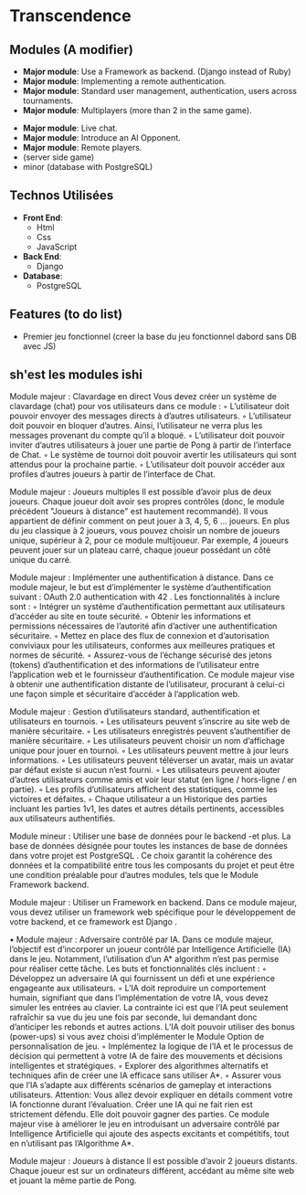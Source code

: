 # Transcendence

## Modules (A modifier)

-	**Major module**: Use a Framework as backend. (Django instead of Ruby)
-	**Major module**: Implementing a remote authentication.
-	**Major module**: Standard user management, authentication, users across
tournaments.
-	**Major module**: Multiplayers (more than 2 in the same game).
<!-- -	**Major module**: Add Another Game with User History and Matchmaking. -->
-	**Major module**: Live chat.
-	**Major module**: Introduce an AI Opponent.
-	**Major module**: Remote players.
-	(server side game)
-	minor (database with PostgreSQL)

## Technos Utilisées

-	**Front End**: 
	-	Html
	-	Css
	-	JavaScript
-	**Back End**:
	-	Django
-	**Database**:
	-	PostgreSQL

## Features (to do list)

-	Premier jeu fonctionnel (creer la base du jeu fonctionnel dabord sans DB avec JS)

## sh'est les modules ishi

Module majeur : Clavardage en direct
Vous devez créer un système de clavardage (chat) pour vos utilisateurs dans ce
module :
◦ L’utilisateur doit pouvoir envoyer des messages directs à d’autres utilisateurs.
◦ L’utilisateur doit pouvoir en bloquer d’autres. Ainsi, l’utilisateur ne verra plus
les messages provenant du compte qu’il a bloqué.
◦ L’utilisateur doit pouvoir inviter d’autres utilisateurs à jouer une partie de
Pong à partir de l’interface de Chat.
◦ Le système de tournoi doit pouvoir avertir les utilisateurs qui sont attendus
pour la prochaine partie.
◦ L’utilisateur doit pouvoir accéder aux profiles d’autres joueurs à partir de l’interface de Chat.


Module majeur : Joueurs multiples
Il est possible d’avoir plus de deux joueurs. Chaque joueur doit avoir ses propres
contrôles (donc, le module précédent "Joueurs à distance" est hautement recommandé). Il vous appartient de définir comment on peut jouer à 3, 4, 5, 6 ... joueurs.
En plus du jeu classique à 2 joueurs, vous pouvez choisir un nombre de joueurs
unique, supérieur à 2, pour ce module multijoueur. Par exemple, 4 joueurs peuvent
jouer sur un plateau carré, chaque joueur possédant un côté unique du carré.


Module majeur : Implémenter une authentification à distance.
Dans ce module majeur, le but est d’implémenter le système d’authentification
suivant : OAuth 2.0 authentication with 42 . Les fonctionnalités à inclure sont :
◦ Intégrer un système d’authentification permettant aux utilisateurs d’accéder
au site en toute sécurité.
◦ Obtenir les informations et permissions nécessaires de l’autorité afin d’activer
une authentification sécuritaire.
◦ Mettez en place des flux de connexion et d’autorisation conviviaux pour les
utilisateurs, conformes aux meilleures pratiques et normes de sécurité.
◦ Assurez-vous de l’échange sécurisé des jetons (tokens) d’authentification et des
informations de l’utilisateur entre l’application web et le fournisseur d’authentification.
Ce module majeur vise à obtenir une authentification distante de l’utilisateur,
procurant à celui-ci une façon simple et sécuritaire d’accéder à l’application web.


Module majeur : Gestion d’utilisateurs standard, authentification et utilisateurs
en tournois.
◦ Les utilisateurs peuvent s’inscrire au site web de manière sécuritaire.
◦ Les utilisateurs enregistrés peuvent s’authentifier de manière sécuritaire.
◦ Les utilisateurs peuvent choisir un nom d’affichage unique pour jouer en tournoi.
◦ Les utilisateurs peuvent mettre à jour leurs informations.
◦ Les utilisateurs peuvent téléverser un avatar, mais un avatar par défaut existe
si aucun n’est fourni.
◦ Les utilisateurs peuvent ajouter d’autres utilisateurs comme amis et voir leur
statut (en ligne / hors-ligne / en partie).
◦ Les profils d’utilisateurs affichent des statistiques, comme les victoires et défaites.
◦ Chaque utilisateur a un Historique des parties incluant les parties 1v1, les
dates et autres détails pertinents, accessibles aux utilisateurs authentifiés.


Module mineur : Utiliser une base de données pour le backend -et plus.
La base de données désignée pour toutes les instances de base de données
dans votre projet est PostgreSQL . Ce choix garantit la cohérence des données et
la compatibilité entre tous les composants du projet et peut être une condition
préalable pour d’autres modules, tels que le Module Framework backend.


Module majeur : Utiliser un Framework en backend.
Dans ce module majeur, vous devez utiliser un framework web spécifique pour
le développement de votre backend, et ce framework est Django .


• Module majeur : Adversaire contrôlé par IA.
Dans ce module majeur, l’objectif est d’incorporer un joueur contrôlé par Intelligence Artificielle (IA) dans le jeu. Notamment, l’utilisation d’un A* algorithm
n’est pas permise pour réaliser cette tâche. Les buts et fonctionnalités clés incluent :
◦ Développez un adversaire IA qui fournissent un défi et une expérience engageante aux utilisateurs.
◦ L’IA doit reproduire un comportement humain, signifiant que dans l’implémentation de votre IA, vous devez simuler les entrées au clavier. La contrainte
ici est que l’IA peut seulement rafraîchir sa vue du jeu une fois par seconde,
lui demandant donc d’anticiper les rebonds et autres actions.
L’IA doit pouvoir utiliser des bonus (power-ups) si vous avez choisi
d’implémenter le Module Option de personnalisation de jeu.
◦ Implémentez la logique de l’IA et le processus de décision qui permettent à
votre IA de faire des mouvements et décisions intelligentes et stratégiques.
◦ Explorer des algorithmes alternatifs et techniques afin de créer une IA efficace
sans utiliser A*.
◦ Assurer vous que l’IA s’adapte aux différents scénarios de gameplay et interactions utilisateurs.
Attention: Vous allez devoir expliquer en détails comment votre IA
fonctionne durant l’évaluation. Créer une IA qui ne fait rien est
strictement défendu. Elle doit pouvoir gagner des parties.
Ce module majeur vise à améliorer le jeu en introduisant un adversaire contrôlé
par Intelligence Artificielle qui ajoute des aspects excitants et compétitifs, tout en
n’utilisant pas l’Algorithme A*.


Module majeur : Joueurs à distance
Il est possible d’avoir 2 joueurs distants. Chaque joueur est sur un ordinateurs
différent, accédant au même site web et jouant la même partie de Pong.